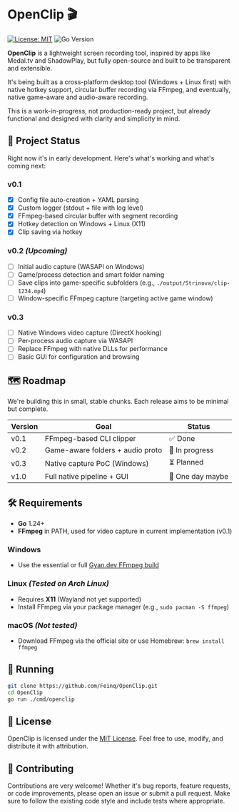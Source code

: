 # OpenClip 🎬

[![License: MIT](https://img.shields.io/badge/License-MIT-yellow.svg)](LICENSE)
![Go Version](https://img.shields.io/github/go-mod/go-version/Feinq/OpenClip)

**OpenClip** is a lightweight screen recording tool, inspired by apps like Medal.tv and ShadowPlay, but fully open-source and built to be transparent and extensible.

It's being built as a cross-platform desktop tool (Windows + Linux first) with native hotkey support, circular buffer recording via FFmpeg, and eventually, native game-aware and audio-aware recording.

This is a work-in-progress, not production-ready project, but already functional and designed with clarity and simplicity in mind.

## 🧱 Project Status

Right now it's in early development. Here's what's working and what's coming next:

### v0.1
- [x] Config file auto-creation + YAML parsing
- [x] Custom logger (stdout + file with log level)
- [x] FFmpeg-based circular buffer with segment recording
- [x] Hotkey detection on Windows + Linux (X11)
- [x] Clip saving via hotkey

### v0.2 _(Upcoming)_
- [ ] Initial audio capture (WASAPI on Windows)
- [ ] Game/process detection and smart folder naming
- [ ] Save clips into game-specific subfolders (e.g., `./output/Strinova/clip-1234.mp4`)
- [ ] Window-specific FFmpeg capture (targeting active game window)

### v0.3
- [ ] Native Windows video capture (DirectX hooking)
- [ ] Per-process audio capture via WASAPI
- [ ] Replace FFmpeg with native DLLs for performance
- [ ] Basic GUI for configuration and browsing

## 🗺️ Roadmap

We're building this in small, stable chunks. Each release aims to be minimal but complete.

| Version | Goal                             | Status          |
|---------|----------------------------------|-----------------|
| v0.1    | FFmpeg-based CLI clipper         | ✅ Done         |
| v0.2    | Game-aware folders + audio proto | 🚧 In progress  |
| v0.3    | Native capture PoC (Windows)     | ⏳ Planned      |
| v1.0    | Full native pipeline + GUI       | 🔮 One day maybe|

## 🛠️ Requirements

- **Go** 1.24+
- **FFmpeg** in PATH, used for video capture in current implementation (v0.1)

### Windows
- Use the essential or full [Gyan.dev FFmpeg build](https://www.gyan.dev/ffmpeg/builds/)

### Linux _(Tested on Arch Linux)_

- Requires **X11** (Wayland not yet supported)
- Install FFmpeg via your package manager (e.g., `sudo pacman -S ffmpeg`)

### macOS _(Not tested)_
- Download FFmpeg via the official site or use Homebrew: `brew install ffmpeg`

## 🚀 Running

```bash
git clone https://github.com/Feinq/OpenClip.git
cd OpenClip
go run ./cmd/openclip
```

## 📄 License

OpenClip is licensed under the [MIT License](LICENSE).
Feel free to use, modify, and distribute it with attribution.

## 🤝 Contributing

Contributions are very welcome! Whether it's bug reports, feature requests, or code improvements, please open an issue or submit a pull request.
Make sure to follow the existing code style and include tests where appropriate.
